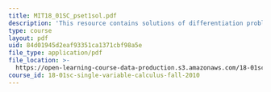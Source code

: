 ```yaml
---
title: MIT18_01SC_pset1sol.pdf
description: 'This resource contains solutions of differentiation problems. '
type: course
layout: pdf
uid: 84d01945d2eaf93351ca1371cbf98a5e
file_type: application/pdf
file_location: >-
  https://open-learning-course-data-production.s3.amazonaws.com/18-01sc-single-variable-calculus-fall-2010/84d01945d2eaf93351ca1371cbf98a5e_MIT18_01SC_pset1sol.pdf
course_id: 18-01sc-single-variable-calculus-fall-2010
---
```

